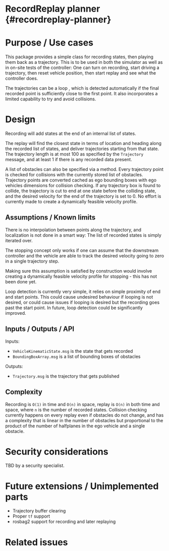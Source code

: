 RecordReplay planner {#recordreplay-planner}
====================

# Purpose / Use cases

This package provides a simple class for recording states, then playing them back as a trajectory. This is to
be used in both the simulator as well as in on-site tests of the controller: One can turn on recording, start
driving a trajectory, then reset vehicle position, then start replay and see what the controller does.

The trajectories can be a loop , which is detected automatically if the final recorded point is sufficiently close to the first point. It also incorporates a limited capability to try and avoid collisions.


# Design

Recording will add states at the end of an internal list of states.

The replay will find the closest state in terms of location and heading along the recorded list of states, and
deliver trajectories starting from that state. The trajectory length is at most 100 as specified by the
`Trajectory` message, and at least 1 if there is any recorded data present.

A list of obstacles can also be specified via a method. Every trajectory point is checked for collisions with the
currently stored list of obstacles. Trajectory points are converted cached as ego bounding boxes with ego vehicles 
dimensions for collision checking. If any trajectory box is found to collide, the trajectory is cut to end at one
state before the colliding state, and the desired velocity for the end of the trajectory is set to 0.  No
effort is currently made to create a dynamically feasible velocity profile.

## Assumptions / Known limits

There is no interpolation between points along the trajectory, and localization is not done in a smart way:
The list of recorded states is simply iterated over.

The stopping concept only works if one can assume that the downstream controller and the vehicle are able
to track the desired velocity going to zero in a single trajectory step. 

Making sure this assumption is satisfied by construction would involve creating a dynamically feasible
velocity profile for stopping - this has not been done yet. 

Loop detection is currently very simple, it relies on simple proximity of end and start points. 
This could cause undesired behaviour if looping is not desired, or could cause issues if looping is desired but the
recording goes past the start point. In future, loop detection could be significantly improved.

## Inputs / Outputs / API

Inputs:

* `VehicleKinematicState.msg` is the state that gets recorded
* `BoundingBoxArray.msg` is a list of bounding boxes of obstacles

Outputs:

* `Trajectory.msg` is the trajectory that gets published


## Complexity

Recording is `O(1)` in time and `O(n)` in space, replay is `O(n)` in both time and space, where `n` is the
number of recorded states. Collision checking currently happens on every replay even if obstacles do not
change, and has a complexity that is linear in the number of obstacles but proportional to the product of 
the number of halfplanes in the ego vehicle and a single obstacle.

# Security considerations 

TBD by a security specialist.

# Future extensions / Unimplemented parts

* Trajectory buffer clearing
* Proper `tf` support
* rosbag2 support for recording and later replaying

# Related issues

